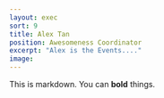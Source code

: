 ```yaml
---
layout: exec
sort: 9
title: Alex Tan
position: Awesomeness Coordinator
excerpt: "Alex is the Events...."
image:  
---
```


This is markdown. You can **bold** things.